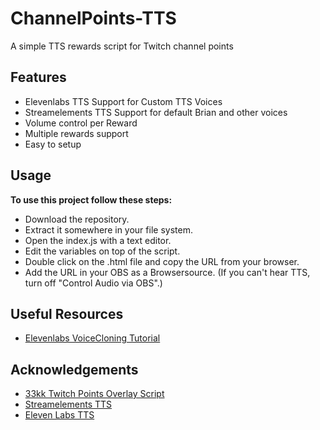 # ChannelPoints-TTS
A simple TTS rewards script for Twitch channel points

## Features

- Elevenlabs TTS Support for Custom TTS Voices
- Streamelements TTS Support for default Brian and other voices
- Volume control per Reward
- Multiple rewards support
- Easy to setup


## Usage
**To use this project follow these steps:**

  - Download the repository.
  - Extract it somewhere in your file system.
  - Open the index.js with a text editor.
  - Edit the variables on top of the script.
  - Double click on the .html file and copy the URL from your browser.
  - Add the URL in your OBS as a Browsersource. (If you can't hear TTS, turn off "Control Audio via OBS".)

## Useful Resources
- [Elevenlabs VoiceCloning Tutorial](https://www.youtube.com/watch?v=oD0ADULb_2w)

## Acknowledgements

 - [33kk Twitch Points Overlay Script](https://github.com/33kk/twitch-points-overlay)
 - [Streamelements TTS](https://streamelements.com/)
 - [Eleven Labs TTS](https://beta.elevenlabs.io/)
